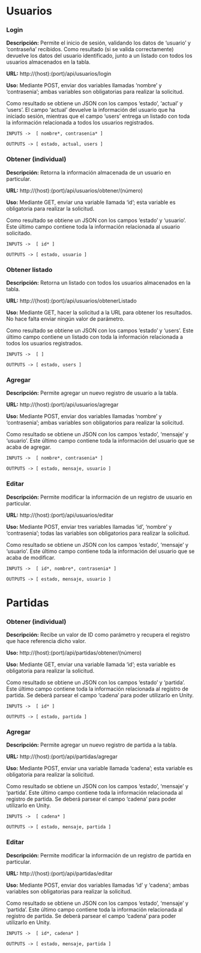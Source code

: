# Usuarios

### Login

**Descripción:**
Permite el inicio de sesión, validando los datos de ‘usuario’ y ‘contraseña’ recibidos. Como resultado (si se valida correctamente) devuelve los datos del usuario identificado, junto a un listado con todos los usuarios almacenados en la tabla.

**URL:**
http://(host):(port)/api/usuarios/login

**Uso:**
Mediante POST, enviar dos variables llamadas ‘nombre’ y ‘contrasenia’; ambas variables son obligatorias para realizar la solicitud.

Como resultado se obtiene un JSON con los campos ‘estado’, ‘actual’ y ‘users’. El campo ‘actual’ devuelve la información del usuario que ha iniciado sesión, mientras que el campo ‘users’ entrega un listado con toda la información relacionada a todos los usuarios registrados.

```
INPUTS ->  [ nombre*, contrasenia* ]
```
```
OUTPUTS -> [ estado, actual, users ]
```
 
### Obtener (individual)
 
**Descripción:**
Retorna la información almacenada de un usuario en particular.
 
**URL:**
http://(host):(port)/api/usuarios/obtener/(número)
 
**Uso:**
Mediante GET, enviar una variable llamada ‘id’; esta variable es obligatoria para realizar la solicitud.
 
Como resultado se obtiene un JSON con los campos ‘estado’ y ‘usuario’. Este último campo contiene toda la información relacionada al usuario solicitado.

```
INPUTS ->  [ id* ]
```
```
OUTPUTS -> [ estado, usuario ]
```
 
### Obtener listado
 
**Descripción:**
Retorna un listado con todos los usuarios almacenados en la tabla.
 
**URL:**
http://(host):(port)/api/usuarios/obtenerListado
 
**Uso:**
Mediante GET, hacer la solicitud a la URL para obtener los resultados. No hace falta enviar ningún valor de parámetro.
 
Como resultado se obtiene un JSON con los campos ‘estado’ y ‘users’. Este último campo contiene un listado con toda la información relacionada a todos los usuarios registrados.

```
INPUTS ->  [ ]
```
```
OUTPUTS -> [ estado, users ]
```
 
### Agregar
 
**Descripción:**
Permite agregar un nuevo registro de usuario a la tabla.
 
**URL:**
http://(host):(port)/api/usuarios/agregar
 
**Uso:**
Mediante POST, enviar dos variables llamadas ‘nombre’ y ‘contrasenia’; ambas variables son obligatorios para realizar la solicitud.
 
Como resultado se obtiene un JSON con los campos ‘estado’, ‘mensaje’ y ‘usuario’. Este último campo contiene toda la información del usuario que se acaba de agregar.

```
INPUTS ->  [ nombre*, contrasenia* ]
```
```
OUTPUTS -> [ estado, mensaje, usuario ]
```
 
### Editar
 
**Descripción:**
Permite modificar la información de un registro de usuario en particular.
 
**URL:**
http://(host):(port)/api/usuarios/editar
 
**Uso:**
Mediante POST, enviar tres variables llamadas ‘id’, ‘nombre’ y ‘contrasenia’; todas las variables son obligatorios para realizar la solicitud.
 
Como resultado se obtiene un JSON con los campos ‘estado’, ‘mensaje’ y ‘usuario’. Este último campo contiene toda la información del usuario que se acaba de modificar.

```
INPUTS ->  [ id*, nombre*, contrasenia* ]
```
```
OUTPUTS -> [ estado, mensaje, usuario ]
```
 
# Partidas
 
### Obtener (individual)
 
**Descripción:**
Recibe un valor de ID como parámetro y recupera el registro que hace referencia dicho valor.
 
**Uso:**
http://(host):(port)/api/partidas/obtener/(número)
 
**Uso:**
Mediante GET, enviar una variable llamada ‘id’; esta variable es obligatoria para realizar la solicitud.
 
Como resultado se obtiene un JSON con los campos ‘estado’ y ‘partida’. Este último campo contiene toda la información relacionada al registro de partida. Se deberá parsear el campo ‘cadena’ para poder utilizarlo en Unity.

```
INPUTS ->  [ id* ]
```
```
OUTPUTS -> [ estado, partida ]
```
 
### Agregar
 
**Descripción:**
Permite agregar un nuevo registro de partida a la tabla.
 
**URL:**
http://(host):(port)/api/partidas/agregar
 
**Uso:**
Mediante POST, enviar una variable llamada ‘cadena’; esta variable es obligatoria para realizar la solicitud.
 
Como resultado se obtiene un JSON con los campos ‘estado’, ‘mensaje’ y ‘partida’. Este último campo contiene toda la información relacionada al registro de partida. Se deberá parsear el campo ‘cadena’ para poder utilizarlo en Unity.

```
INPUTS ->  [ cadena* ]
```
```
OUTPUTS -> [ estado, mensaje, partida ]
```
 
### Editar
 
**Descripción:**
Permite modificar la información de un registro de partida en particular.
 
**URL:**
http://(host):(port)/api/partidas/editar
 
**Uso:**
Mediante POST, enviar dos variables llamadas ‘id’ y ‘cadena’; ambas variables son obligatorias para realizar la solicitud.
 
Como resultado se obtiene un JSON con los campos ‘estado’, ‘mensaje’ y ‘partida’. Este último campo contiene toda la información relacionada al registro de partida. Se deberá parsear el campo ‘cadena’ para poder utilizarlo en Unity.

```
INPUTS ->  [ id*, cadena* ]
```
```
OUTPUTS -> [ estado, mensaje, partida ]
```
